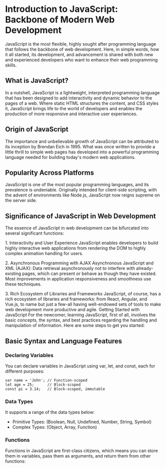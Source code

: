 # Introduction to JavaScript: Backbone of Modern Web Development

JavaScript is the most flexible, highly sought after programming language that follows the backbone of web development. Here, in simple words, how it all started, its development, and advancement is shared with both new and experienced developers who want to enhance their web programming skills.

## What is JavaScript?
In a nutshell, JavaScript is a lightweight, interpreted programming language that has been designed to add interactivity and dynamic behavior to the pages of a web. Where static HTML structures the content, and CSS styles it, JavaScript brings life to the world of developers and enables the production of more responsive and interactive user experiences.

## Origin of JavaScript
The importance and unbelievable growth of JavaScript can be attributed to its inception by Brendan Eich in 1995. What was once written to provide a little thrill to simple web pages has developed into a powerful programming language needed for building today's modern web applications.

## Popularity Across Platforms
JavaScript is one of the most popular programming languages, and its prevalence is undeniable. Originally intended for client-side scripting, with the advent of environments like Node.js, JavaScript now reigns supreme on the server side.

## Significance of JavaScript in Web Development
The essence of JavaScript in web development can be bifurcated into several significant functions:

1\. Interactivity and User Experience
JavaScript enables developers to build highly interactive web applications from rendering the DOM to highly complex animation handling for users.

2\. Asynchronous Programming with AJAX
Asynchronous JavaScript and XML (AJAX): Data retrieval asynchronously not to interfere with already-existing pages, which can present or behave as though they have existed. Most improvements in application responsiveness and smoothness use these techniques.

3\. Rich Ecosystem of Libraries and Frameworks
JavaScript, of course, has a rich ecosystem of libraries and frameworks: from React, Angular, and Vue.js, to name but just a few-all having well-endowed sets of tools to make web development more productive and agile.
Getting Started with JavaScript
For the newcomer, learning JavaScript, first of all, involves the basic concepts, the syntax, and best practices regarding the handling and manipulation of information. Here are some steps to get you started:

## Basic Syntax and Language Features

### Declaring Variables
You can declare variables in JavaScript using var, let, and const, each for different purposes:

```ja
var name = 'John'; // Function-scoped
let age = 25;      // Block-scoped
const pi = 3.14;   // Block-scoped, immutable
```

### Data Types
It supports a range of the data types below:

* Primitive Types: (Boolean, Null, Undefined, Number, String, Symbol)
* Complex Types: (Object, Array, Function)

### Functions
Functions in JavaScript are first-class citizens, which means you can store them in variables, pass them as arguments, and return them from other functions:
